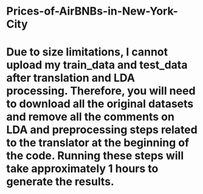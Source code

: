 # Prices-of-AirBNBs-in-New-York-City
# Due to size limitations, I cannot upload my train_data and test_data after translation and LDA processing. Therefore, you will need to download all the original datasets and remove all the comments on LDA and preprocessing steps related to the translator at the beginning of the code. Running these steps will take approximately 1 hours to generate the results.

